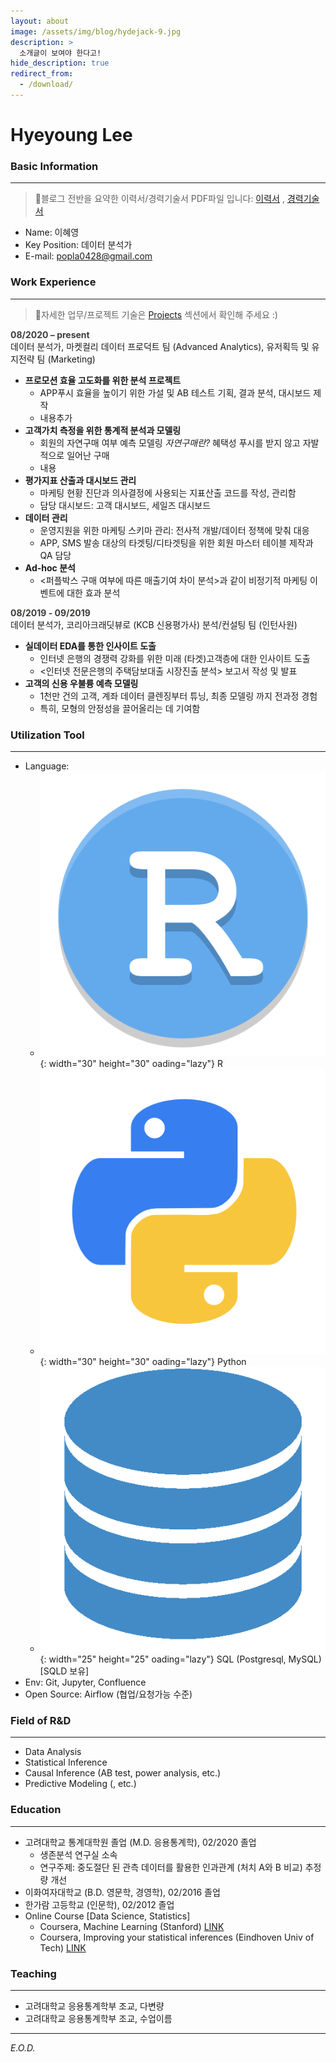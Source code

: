 ```yaml
---
layout: about
image: /assets/img/blog/hydejack-9.jpg
description: >
  소개글이 보여야 한다고!
hide_description: true
redirect_from:
  - /download/
---
```


# Hyeyoung Lee

<!--author-->

### Basic Information
---
> 🔗블로그 전반을 요약한 이력서/경력기술서 PDF파일 입니다:
> <a href="/assets/CV.pdf" target="_blank">이력서</a> , <a href="/assets/CV.pdf" target="_blank">경력기술서</a>

- Name: 이혜영  
- Key Position: 데이터 분석가
- E-mail: popla0428@gmail.com

### Work Experience
---
> 🔗자세한 업무/프로젝트 기술은 [Projects] 섹션에서 확인해 주세요 :)

<span style="color:rgb(61,60,58);font-weight:bold">08/2020 – present</span>  
데이터 분석가, 마켓컬리
데이터 프로덕트 팀 (Advanced Analytics), 유저획득 및 유지전략 팀 (Marketing)

*  **프로모션 효율 고도화를 위한 분석 프로젝트**
    - APP푸시 효율을 높이기 위한 가설 및 AB 테스트 기획, 결과 분석, 대시보드 제작
    - 내용추가
*  **고객가치 측정을 위한 통계적 분석과 모델링**
    - 회원의 자연구매 여부 예측 모델링
      *자연구매란?* 혜택성 푸시를 받지 않고 자발적으로 일어난 구매
    - 내용
* **평가지표 산출과 대시보드 관리**
    - 마케팅 현황 진단과 의사결정에 사용되는 지표산출 코드를 작성, 관리함
    - 담당 대시보드: 고객 대시보드, 세일즈 대시보드
* **데이터 관리**
    - 운영지원을 위한 마케팅 스키마 관리: 전사적 개발/데이터 정책에 맞춰 대응
    - APP, SMS 발송 대상의 타겟팅/디타겟팅을 위한 회원 마스터 테이블 제작과 QA 담당
* **Ad-hoc 분석**
    - <퍼플박스 구매 여부에 따른 매출기여 차이 분석>과 같이 비정기적 마케팅 이벤트에 대한 효과 분석

<span style="color:rgb(61,60,58);font-weight:bold">08/2019 - 09/2019</span>  
데이터 분석가, 코리아크래딧뷰로 (KCB 신용평가사)
분석/컨설팅 팀 (인턴사원)

* **실데이터 EDA를 통한 인사이트 도출**
    - 인터넷 은행의 경쟁력 강화를 위한 미래 (타겟)고객층에 대한 인사이트 도출
    - <인터넷 전문은행의 주택담보대출 시장진출 분석> 보고서 작성 및 발표
* **고객의 신용 우불륭 예측 모델링**
    - 1천만 건의 고객, 계좌 데이터 클렌징부터 튜닝, 최종 모델링 까지 전과정 경험
    - 특히, 모형의 안정성을 끌어올리는 데 기여함  

### Utilization Tool
---
- Language:  
  - ![logo_r](/assets/img/logo_r.png){: width="30" height="30" oading="lazy"} R
  - ![logo_py](/assets/img/logo_py.png){: width="30" height="30" oading="lazy"} Python
  - ![logo_py](/assets/img/logo_sql.png){: width="25" height="25" oading="lazy"} SQL (Postgresql, MySQL) [SQLD 보유]
- Env: Git, Jupyter, Confluence
- Open Source: Airflow (협업/요청가능 수준)

### Field of R&D
---
- Data Analysis
- Statistical Inference
- Causal Inference (AB test, power analysis, etc.)
- Predictive Modeling (, etc.)

### Education
---
- 고려대학교 통계대학원 졸업 (M.D. 응용통계학), 02/2020 졸업
  - 생존분석 연구실 소속
  - 연구주제: 중도절단 된 관측 데이터를 활용한 인과관계 (처치 A와 B 비교) 추정량 개선
- 이화여자대학교 (B.D. 영문학, 경영학), 02/2016 졸업
- 한가람 고등학교 (인문학), 02/2012 졸업
- Online Course [Data Science, Statistics]
  - Coursera, Machine Learning (Stanford) <a href="https://www.coursera.org/learn/machine-learning/" target="_blank">LINK</a>
  - Coursera, Improving your statistical inferences (Eindhoven Univ of Tech) <a href="https://www.coursera.org/learn/statistical-inferences/" target="_blank">LINK</a>

### Teaching
---
- 고려대학교 응용통계학부 조교, 다변량
- 고려대학교 응용통계학부 조교, 수업이름

---


*E.O.D.*



<!--shortcuts-->
[blog]: /
[portfolio]: https://hydejack.com/examples/
[resume]: https://hydejack.com/resume/
[download]: https://hydejack.com/download/
[welcome]: https://hydejack.com/
[forms]: https://hydejack.com/forms-by-example/
[Projects]: _featured_categories/projects.md
[Study]: _featured_categories/study.md
[About]: about.md

[features]: #features
[news]: #build-an-audience
[syntax]: syntax-highlighting
[latex]: #beautiful-math
[dark]: https://hydejack.com/blog/hydejack/2018-09-01-introducing-dark-mode/
[search]: https://hydejack.com/#_search-input
[grid]: https://hydejack.com/blog/hydejack/

[lic]: LICENSE.md
[pro]: licenses/PRO.md
[docs]: docs/README.md
[ofln]: docs/advanced.md#enabling-offline-support
[math]: docs/writing.md#adding-math

[kit]: https://github.com/hydecorp/hydejack-starter-kit/releases
[src]: https://github.com/hydecorp/hydejack
[gem]: https://rubygems.org/gems/jekyll-theme-hydejack
[buy]: https://gum.co/nuOluY

[gpss]: https://developers.google.com/speed/pagespeed/insights/?url=https%3A%2F%2Fhydejack.com%2Fdocs%2F
[rouge]: http://rouge.jneen.net
[katex]: https://khan.github.io/KaTeX/
[mathjax]: https://www.mathjax.org/
[tinyletter]: https://tinyletter.com/
